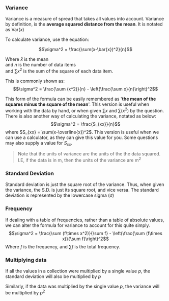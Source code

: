 ### Variance
Variance is a measure of spread that takes all values into account. Variance by definition, is the **average squared distance from the mean**. It is notated as $\text{Var}(x)$

To calculate variance, use the equation:

$$\sigma^2 = \frac{\sum(x-\bar{x})^2}{n}$$

Where $\bar{x}$ is the mean  
and $n$ is the number of data items  
and $\sum{x^2}$ is the sum of the square of each data item.

This is commonly shown as:
$$\sigma^2 = \frac{\sum (x^2)}{n} - \left(\frac{\sum x}{n}\right)^2$$

This form of the formula can be easily remembered as '**the mean of the squares minus the square of the mean**'. This version is useful when working with the data by hand, or when given $\sum x$ and $\sum(x^2)$ by the question. There is also another way of calculating the variance, notated as below:
$$\sigma^2 = \frac{S_{xx}}{n}$$
where $S_{xx} = \sum(x-\overline{x})^2$. This version is useful when we can use a calculator, as they can give this value for you. Some questions may also supply a value for $S_{xx}$.

>Note that the units of variance are the units of the the data squared. I.E, if the data is in $\text{m}$, then the units of the variance are $\text{m}^2$ 
### Standard Deviation
Standard deviation is just the square root of the variance. Thus, when given the variance, the S.D. is just its square root, and vice versa.
The standard deviation is represented by the lowercase sigma ($\sigma$)
### Frequency
If dealing with a table of frequencies, rather than a table of absolute values, we can alter the formula for variance to account for this quite simply.
$$\sigma^2 = \frac{\sum (f\times x^2)}{\sum f} - \left(\frac{\sum (f\times x)}{\sum f}\right)^2$$
Where $f$ is the frequency, and $\sum f$ is the total frequency.
### Multiplying data
If all the values in a collection were multiplied by a single value $p$, the standard deviation will also be multiplied by $p$

Similarly, if the data was multiplied by the single value $p$, the variance will be multiplied by $p^2$